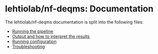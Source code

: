 # lehtiolab/nf-deqms: Documentation

The lehtiolab/nf-deqms documentation is split into the following files:

- [Running the pipeline](usage.md)
- [Output and how to interpret the results](output.md)
- [Running configuration](config.md)
- [Troubleshooting](https://nf-co.re/usage/troubleshooting)
